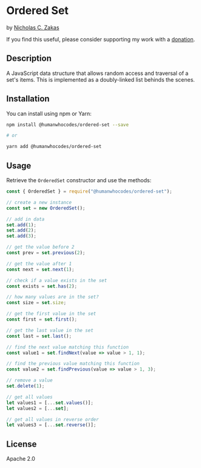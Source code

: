 # Ordered Set

by [Nicholas C. Zakas](https://humanwhocodes.com)

If you find this useful, please consider supporting my work with a [donation](https://humanwhocodes.com/donate).

## Description

A JavaScript data structure that allows random access and traversal of a set's items. This is implemented as a doubly-linked list behinds the scenes.

## Installation

You can install using npm or Yarn:

```bash
npm install @humanwhocodes/ordered-set --save

# or

yarn add @humanwhocodes/ordered-set
```

## Usage

Retrieve the `OrderedSet` constructor and use the methods:

```js
const { OrderedSet } = require("@humanwhocodes/ordered-set");

// create a new instance
const set = new OrderedSet();

// add in data
set.add(1);
set.add(2);
set.add(3);

// get the value before 2
const prev = set.previous(2);

// get the value after 1
const next = set.next(1);

// check if a value exists in the set
const exists = set.has(2);

// how many values are in the set?
const size = set.size;

// get the first value in the set
const first = set.first();

// get the last value in the set
const last = set.last();

// find the next value matching this function
const value1 = set.findNext(value => value > 1, 1);

// find the previous value matching this function
const value2 = set.findPrevious(value => value > 1, 3);

// remove a value
set.delete(1);

// get all values
let values1 = [...set.values()];
let values2 = [...set];

// get all values in reverse order
let values3 = [...set.reverse()];
```

## License

Apache 2.0
